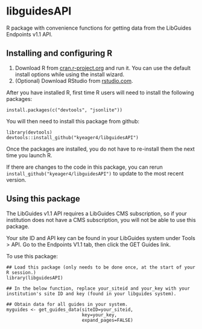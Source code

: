 # libguidesAPI

R package with convenience functions for getting data from the LibGuides Endpoints v1.1 API.

## Installing and configuring R

1. Download R from [cran.r-project.org](https://cran.r-project.org/) and run it. You can use the default install options while using the install wizard.
2. (Optional) Download RStudio from [rstudio.com](https://www.rstudio.com/products/rstudio/download/).

After you have installed R, first time R users will need to install the following packages:
```{r}
install.packages(c("devtools", "jsonlite"))
```

You will then need to install this package from github:
```{r}
library(devtools)
devtools::install_github("kyeager4/libguidesAPI")
```

Once the packages are installed, you do not have to re-install them the next time you launch R.

If there are changes to the code in this package, you can rerun `install_github("kyeager4/libguidesAPI")` to update to the most recent version.

## Using this package

The LibGuides v1.1 API requires a LibGuides CMS subscription, so if your institution does not have a CMS subscription, you will not be able to use this package.

Your site ID and API key can be found in your LibGuides system under Tools > API. Go to the Endpoints V1.1 tab, then click the GET Guides link.

To use this package:
```{r}
## Load this package (only needs to be done once, at the start of your R session.)
library(libguidesAPI)

## In the below function, replace your_siteid and your_key with your institution's site ID and key (found in your libguides system).

## Obtain data for all guides in your system.
myguides <- get_guides_data(siteID=your_siteid, 
                            key=your_key,
                            expand_pages=FALSE)
```
